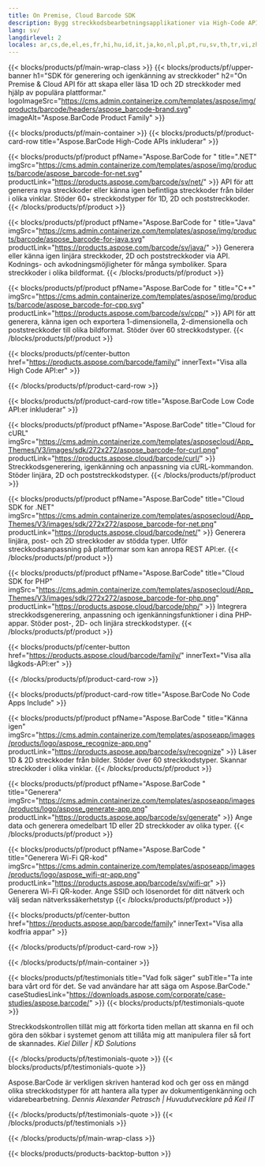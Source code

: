 ```yaml
---
title: On Premise, Cloud Barcode SDK
description: Bygg streckkodsbearbetningsapplikationer via High-Code API:er eller molnbaserade SDK:er. Använd plattformsoberoende appar för streckkodsgenerering eller igenkänning.
lang: sv/
langdirlevel: 2
locales: ar,cs,de,el,es,fr,hi,hu,id,it,ja,ko,nl,pl,pt,ru,sv,th,tr,vi,zh,zh-hant
---
```


{{< blocks/products/pf/main-wrap-class >}}
{{< blocks/products/pf/upper-banner h1="SDK för generering och igenkänning av streckkoder" h2="On Premise & Cloud API för att skapa eller läsa 1D och 2D streckkoder med hjälp av populära plattformar." logoImageSrc="https://cms.admin.containerize.com/templates/aspose/img/products/barcode/headers/aspose_barcode-brand.svg" imageAlt="Aspose.BarCode Product Family" >}}

{{< blocks/products/pf/main-container >}}
{{< blocks/products/pf/product-card-row title="Aspose.BarCode High-Code APIs inkluderar" >}}

{{< blocks/products/pf/product pfName="Aspose.BarCode for " title=".NET" imgSrc="https://cms.admin.containerize.com/templates/aspose/img/products/barcode/aspose_barcode-for-net.svg" productLink="https://products.aspose.com/barcode/sv/net/" >}}
API för att generera nya streckkoder eller känna igen befintliga streckkoder från bilder i olika vinklar. Stöder 60+ streckkodstyper för 1D, 2D och poststreckkoder.
{{< /blocks/products/pf/product >}}

{{< blocks/products/pf/product pfName="Aspose.BarCode for " title="Java" imgSrc="https://cms.admin.containerize.com/templates/aspose/img/products/barcode/aspose_barcode-for-java.svg" productLink="https://products.aspose.com/barcode/sv/java/" >}}
Generera eller känna igen linjära streckkoder, 2D och poststreckkoder via API. Kodnings- och avkodningsmöjligheter för många symboliker. Spara streckkoder i olika bildformat.
{{< /blocks/products/pf/product >}}

{{< blocks/products/pf/product pfName="Aspose.BarCode for " title="C++" imgSrc="https://cms.admin.containerize.com/templates/aspose/img/products/barcode/aspose_barcode-for-cpp.svg" productLink="https://products.aspose.com/barcode/sv/cpp/" >}}
API för att generera, känna igen och exportera 1-dimensionella, 2-dimensionella och poststreckkoder till olika bildformat. Stöder över 60 streckkodstyper.
{{< /blocks/products/pf/product >}}

{{< blocks/products/pf/center-button href="https://products.aspose.com/barcode/family/" innerText="Visa alla High Code API:er" >}}

{{< /blocks/products/pf/product-card-row >}}

{{< blocks/products/pf/product-card-row title="Aspose.BarCode Low Code API:er inkluderar" >}}

{{< blocks/products/pf/product pfName="Aspose.BarCode" title="Cloud for cURL" imgSrc="https://cms.admin.containerize.com/templates/asposecloud/App_Themes/V3/images/sdk/272x272/aspose_barcode-for-curl.png" productLink="https://products.aspose.cloud/barcode/curl/" >}}
Streckkodsgenerering, igenkänning och anpassning via cURL-kommandon. Stöder linjära, 2D och poststreckkodstyper.
{{< /blocks/products/pf/product >}}

{{< blocks/products/pf/product pfName="Aspose.BarCode" title="Cloud SDK for .NET" imgSrc="https://cms.admin.containerize.com/templates/asposecloud/App_Themes/V3/images/sdk/272x272/aspose_barcode-for-net.png" productLink="https://products.aspose.cloud/barcode/net/" >}}
Generera linjära, post- och 2D streckkoder av stödda typer. Utför streckkodsanpassning på plattformar som kan anropa REST API:er.
{{< /blocks/products/pf/product >}}

{{< blocks/products/pf/product pfName="Aspose.BarCode" title="Cloud SDK for PHP" imgSrc="https://cms.admin.containerize.com/templates/asposecloud/App_Themes/V3/images/sdk/272x272/aspose_barcode-for-php.png" productLink="https://products.aspose.cloud/barcode/php/" >}}
Integrera streckkodsgenerering, anpassning och igenkänningsfunktioner i dina PHP-appar. Stöder post-, 2D- och linjära streckkodstyper.
{{< /blocks/products/pf/product >}}

{{< blocks/products/pf/center-button href="https://products.aspose.cloud/barcode/family/" innerText="Visa alla lågkods-API:er" >}}

{{< /blocks/products/pf/product-card-row >}}

{{< blocks/products/pf/product-card-row title="Aspose.BarCode No Code Apps Include" >}}

{{< blocks/products/pf/product pfName="Aspose.BarCode " title="Känna igen" imgSrc="https://cms.admin.containerize.com/templates/asposeapp/images/products/logo/aspose_recognize-app.png" productLink="https://products.aspose.app/barcode/sv/recognize" >}}
Läser 1D & 2D streckkoder från bilder. Stöder över 60 streckkodstyper. Skannar streckkoder i olika vinklar.
{{< /blocks/products/pf/product >}}

{{< blocks/products/pf/product pfName="Aspose.BarCode " title="Generera" imgSrc="https://cms.admin.containerize.com/templates/asposeapp/images/products/logo/aspose_generate-app.png" productLink="https://products.aspose.app/barcode/sv/generate" >}}
Ange data och generera omedelbart 1D eller 2D streckkoder av olika typer.
{{< /blocks/products/pf/product >}}

{{< blocks/products/pf/product pfName="Aspose.BarCode " title="Generera Wi-Fi QR-kod" imgSrc="https://cms.admin.containerize.com/templates/asposeapp/images/products/logo/aspose_wifi-qr-app.png" productLink="https://products.aspose.app/barcode/sv/wifi-qr" >}}
Generera Wi-Fi QR-koder. Ange SSID och lösenordet för ditt nätverk och välj sedan nätverkssäkerhetstyp
{{< /blocks/products/pf/product >}}

{{< blocks/products/pf/center-button href="https://products.aspose.app/barcode/family" innerText="Visa alla kodfria appar" >}}

{{< /blocks/products/pf/product-card-row >}}

{{< /blocks/products/pf/main-container >}}

<!--peoplesSayingSection-->
{{< blocks/products/pf/testimonials title="Vad folk säger" subTitle="Ta inte bara vårt ord för det. Se vad användare har att säga om Aspose.BarCode." caseStudiesLink="https://downloads.aspose.com/corporate/case-studies/aspose.barcode/" >}}
{{< blocks/products/pf/testimonials-quote >}}
<p class="first">
 Streckkodskontrollen tillät mig att förkorta tiden mellan att skanna en fil och göra den sökbar i systemet genom att tillåta mig att manipulera filer så fort de skannades. <em>Kiel Diller | KD Solutions</em>
</p>
{{< /blocks/products/pf/testimonials-quote >}}
{{< blocks/products/pf/testimonials-quote >}}
<p class="second">
 Aspose.BarCode är verkligen skriven hanterad kod och ger oss en mängd olika streckkodstyper för att hantera alla typer av dokumentigenkänning och vidarebearbetning. <em>Dennis Alexander Petrasch | Huvudutvecklare på Keil IT</em>
</p>
{{< /blocks/products/pf/testimonials-quote >}}
{{< /blocks/products/pf/testimonials >}}
<!--peoplesSayingSection End-->

{{< /blocks/products/pf/main-wrap-class >}}

{{< blocks/products/products-backtop-button >}}